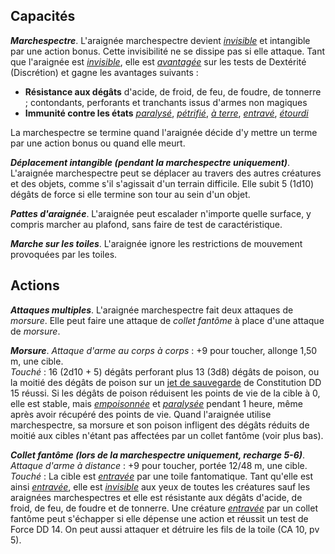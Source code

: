 ## Capacités
_**Marchespectre**_. L'araignée marchespectre devient [_invisible_](/gerer-la-sante-du-personnage/#invisible) et intangible par une action bonus. Cette invisibilité ne se dissipe pas si elle attaque. Tant que l'araignée est [_invisible_](/gerer-la-sante-du-personnage/#invisible), elle est [_avantagée_](/utiliser-les-caracteristiques/#avantage-et-desavantage) sur les tests de Dextérité (Discrétion) et gagne les avantages suivants :
* **Résistance aux dégâts** d'acide, de froid, de feu, de foudre, de tonnerre ; contondants, perforants et tranchants issus d'armes non magiques
* **Immunité contre les états** [_paralysé_](/gerer-la-sante-du-personnage/#paralyse), [_pétrifié_](/gerer-la-sante-du-personnage/#petrifie), [_à terre_](/gerer-la-sante-du-personnage/#a-terre), [_entravé_](/gerer-la-sante-du-personnage/#entrave), [_étourdi_](/gerer-la-sante-du-personnage/#etourdi)

La marchespectre se termine quand l'araignée décide d'y mettre un terme par une action bonus ou quand elle meurt.

_**Déplacement intangible (pendant la marchespectre uniquement)**_. L'araignée marchespectre peut se déplacer au travers des autres créatures et des objets, comme s'il s'agissait d'un terrain difficile. Elle subit 5 (1d10) dégâts de force si elle termine son tour au sein d'un objet.

_**Pattes d'araignée**_. L'araignée peut escalader n'importe quelle surface, y compris marcher au plafond, sans faire de test de caractéristique.

_**Marche sur les toiles**_. L'araignée ignore les restrictions de mouvement provoquées par les toiles.

## Actions
_**Attaques multiples**_. L'araignée marchespectre fait deux attaques de _morsure_. Elle peut faire une attaque de _collet fantôme_ à place d'une attaque de _morsure_.

_**Morsure**_. _Attaque d'arme au corps à corps_ : +9 pour toucher, allonge 1,50 m, une cible.  
_Touché_ : 16 (2d10 + 5) dégâts perforant plus 13 (3d8) dégâts de poison, ou la moitié des dégâts de poison sur un [jet de sauvegarde](/utiliser-les-caracteristiques/#jets-de-sauvegarde) de Constitution DD 15 réussi. Si les dégâts de poison réduisent les points de vie de la cible à 0, elle est stable, mais [_empoisonnée_](/gerer-la-sante-du-personnage/#empoisonne) et [_paralysée_](/gerer-la-sante-du-personnage/#paralyse) pendant 1 heure, même après avoir récupéré des points de vie. Quand l'araignée utilise marchespectre, sa morsure et son poison infligent des dégâts réduits de moitié aux cibles n'étant pas affectées par un collet fantôme (voir plus bas).

_**Collet fantôme (lors de la marchespectre uniquement, recharge 5-6)**_. _Attaque d'arme à distance_ : +9 pour toucher, portée 12/48 m, une cible.  
_Touché_ : La cible est [_entravée_](/gerer-la-sante-du-personnage/#entrave) par une toile fantomatique. Tant qu'elle est ainsi [_entravée_](/gerer-la-sante-du-personnage/#entrave), elle est [_invisible_](/gerer-la-sante-du-personnage/#invisible) aux yeux de toutes les créatures sauf les araignées marchespectres et elle est résistante aux dégâts d'acide, de froid, de feu, de foudre et de tonnerre. Une créature [_entravée_](/gerer-la-sante-du-personnage/#entrave) par un collet fantôme peut s'échapper si elle dépense une action et réussit un test de Force DD 14. On peut aussi attaquer et détruire les fils de la toile (CA 10, pv 5).
